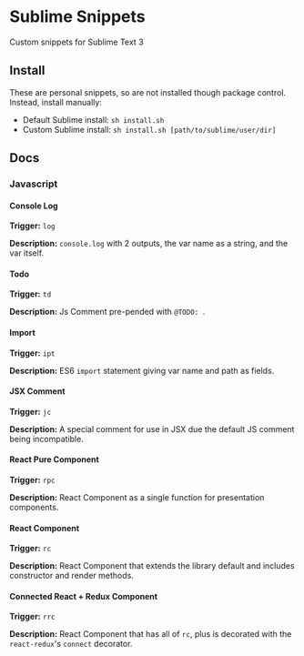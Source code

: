 # Sublime Snippets

Custom snippets for Sublime Text 3

## Install

These are personal snippets, so are not installed though package control. Instead, install manually:

- Default Sublime install: `sh install.sh`
- Custom Sublime install: `sh install.sh [path/to/sublime/user/dir]`

## Docs

### Javascript

#### Console Log

**Trigger:** `log`

**Description:** `console.log` with 2 outputs, the var name as a string, and the var itself.

#### Todo

**Trigger:** `td`

**Description:** Js Comment pre-pended with `@TODO: `.

#### Import

**Trigger:** `ipt`

**Description:** ES6 `import` statement giving var name and path as fields.

#### JSX Comment

**Trigger:** `jc`

**Description:** A special comment for use in JSX due the default JS comment being incompatible.

#### React Pure Component

**Trigger:** `rpc`

**Description:** React Component as a single function for presentation components.

#### React Component

**Trigger:** `rc`

**Description:** React Component that extends the library default and includes constructor and render methods.

#### Connected React + Redux Component

**Trigger:** `rrc`

**Description:** React Component that has all of `rc`, plus is decorated with the `react-redux`'s `connect` decorator.

